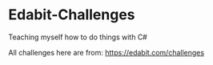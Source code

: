 # Edabit-Challenges

Teaching myself how to do things with C#

All challenges here are from: https://edabit.com/challenges